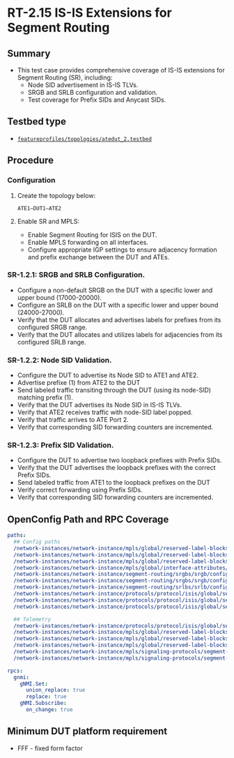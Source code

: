 # RT-2.15 IS-IS Extensions for Segment Routing

## Summary

* This test case provides comprehensive coverage of IS-IS extensions for Segment Routing (SR), including:
    * Node SID advertisement in IS-IS TLVs.
    * SRGB and SRLB configuration and validation.
    * Test coverage for Prefix SIDs and Anycast SIDs.

## Testbed type

*  [`featureprofiles/topologies/atedut_2.testbed`](https://github.com/openconfig/featureprofiles/blob/main/topologies/atedut_2.testbed)

## Procedure

### Configuration

1) Create the topology below:

    ```
    ATE1—DUT1–ATE2
    ```

2) Enable SR and MPLS:
    * Enable Segment Routing for ISIS on the DUT.
    * Enable MPLS forwarding on all interfaces.
    * Configure appropriate IGP settings to ensure adjacency formation and prefix exchange between the DUT and ATEs.

### SR-1.2.1: SRGB and SRLB Configuration.

*   Configure a non-default SRGB on the DUT with a specific lower and upper bound (17000-20000).
*   Configure an SRLB on the DUT with a specific lower and upper bound (24000-27000).
*   Verify that the DUT allocates and advertises labels for prefixes from its configured SRGB range.
*   Verify that the DUT allocates and utilizes labels for adjacencies from its configured SRLB range.

### SR-1.2.2: Node SID Validation.

*   Configure the DUT to advertise its Node SID to ATE1 and ATE2.
*   Advertise prefixe (1) from ATE2 to the DUT
*   Send labeled traffic transiting through the DUT (using its node-SID) matching prefix (1).
*   Verify that the DUT advertises its Node SID in IS-IS TLVs.
*   Verify that ATE2 receives traffic with node-SID label popped.
*   Verify that traffic arrives to ATE Port 2.
*   Verify that corresponding SID forwarding counters are incremented.

### SR-1.2.3: Prefix SID Validation.

*   Configure the DUT to advertise two loopback prefixes with Prefix SIDs.
*   Verify that the DUT advertises the loopback prefixes with the correct Prefix SIDs.
*   Send labeled traffic from ATE1 to the loopback prefixes on the DUT
*   Verify correct forwarding using Prefix SIDs.
*   Verify that corresponding SID forwarding counters are incremented.

## OpenConfig Path and RPC Coverage

```yaml
paths:
  ## Config paths
  /network-instances/network-instance/mpls/global/reserved-label-blocks/reserved-label-block/config/local-id:
  /network-instances/network-instance/mpls/global/reserved-label-blocks/reserved-label-block/config/lower-bound:
  /network-instances/network-instance/mpls/global/reserved-label-blocks/reserved-label-block/config/upper-bound:
  /network-instances/network-instance/mpls/global/interface-attributes/interface/config/mpls-enabled:
  /network-instances/network-instance/segment-routing/srgbs/srgb/config/local-id:
  /network-instances/network-instance/segment-routing/srgbs/srgb/config/mpls-label-blocks:
  /network-instances/network-instance/segment-routing/srlbs/srlb/config/mpls-label-block:
  /network-instances/network-instance/protocols/protocol/isis/global/segment-routing/config/enabled:
  /network-instances/network-instance/protocols/protocol/isis/global/segment-routing/config/srgb:
  /network-instances/network-instance/protocols/protocol/isis/global/segment-routing/config/srlb:

  ## Telemetry 
  /network-instances/network-instance/protocols/protocol/isis/global/segment-routing/state/enabled:
  /network-instances/network-instance/mpls/global/reserved-label-blocks/reserved-label-block/state/local-id:
  /network-instances/network-instance/mpls/global/reserved-label-blocks/reserved-label-block/state/lower-bound:
  /network-instances/network-instance/mpls/global/reserved-label-blocks/reserved-label-block/state/upper-bound:
  /network-instances/network-instance/mpls/signaling-protocols/segment-routing/aggregate-sid-counters/aggregate-sid-counter/state/in-pkts:
  /network-instances/network-instance/mpls/signaling-protocols/segment-routing/aggregate-sid-counters/aggregate-sid-counter/state/out-pkts:

rpcs:
  gnmi:
    gNMI.Set:
      union_replace: true
      replace: true
    gNMI.Subscribe:
      on_change: true
```

## Minimum DUT platform requirement
* FFF - fixed form factor